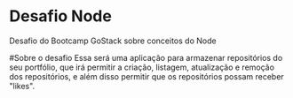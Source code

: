 # Desafio Node
Desafio do Bootcamp GoStack sobre conceitos do Node

#Sobre o desafio
Essa será uma aplicação para armazenar repositórios do seu portfólio, que irá permitir a criação, listagem, atualização e remoção dos repositórios, e além disso permitir que os repositórios possam receber "likes".
